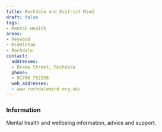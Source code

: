 ```yaml
---
title: Rochdale and District Mind
draft: false
tags:
- Mental Health
areas:
- Heywood
- Middleton
- Rochdale
contact:
  addresses:
  - Drake Street, Rochdale
  phone:
  - 01706 752338
  web_addresses:
  - www.rochdalemind.org.uk/
---
```


### Information
Mental health and wellbeing information, advice and support.

